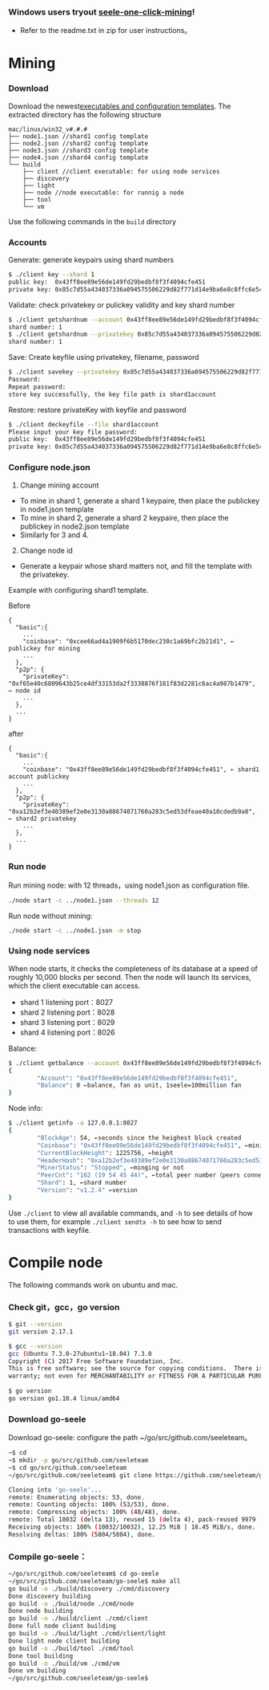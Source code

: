 ### Windows users tryout [seele-one-click-mining](https://github.com/seeleteam/seele-one-click-mining/releases/latest)! 
- Refer to the readme.txt in zip for user instructions。 


# Mining

### Download

Download the newest[executables and configuration templates](https://github.com/seeleteam/go-seele/releases/latest). The extracted directory has the following structure

```
mac/linux/win32_v#.#.#
├── node1.json //shard1 config template
├── node2.json //shard2 config template
├── node3.json //shard3 config template
├── node4.json //shard4 config template
└── build 
    ├── client //client executable: for using node services
    ├── discovery
    ├── light
    ├── node //node executable: for runnig a node
    ├── tool
    └── vm
```

Use the following commands in the `build` directory

### Accounts

Generate: generate keypairs using shard numbers

```bash
$ ./client key --shard 1
public key:  0x43ff8ee89e56de149fd29bedbf8f3f4094cfe451
private key: 0x85c7d55a434037336a094575506229d82f771d14e9ba6e8c8ffc6e5c1f21de8a
```

Validate: check privatekey or pulickey validity and key shard number

```bash
$ ./client getshardnum --account 0x43ff8ee89e56de149fd29bedbf8f3f4094cfe451
shard number: 1
$ ./client getshardnum --privatekey 0x85c7d55a434037336a094575506229d82f771d14e9ba6e8c8ffc6e5c1f21de8a
shard number: 1
```

Save: Create keyfile using privatekey, filename, password

```bash
$ ./client savekey --privatekey 0x85c7d55a434037336a094575506229d82f771d14e9ba6e8c8ffc6e5c1f21de8a --file shard1account
Password:
Repeat password:
store key successfully, the key file path is shard1account
```

Restore: restore privateKey with keyfile and password

```bash
$ ./client deckeyfile --file shard1account
Please input your key file password:
public key:  0x43ff8ee89e56de149fd29bedbf8f3f4094cfe451
private key: 0x85c7d55a434037336a094575506229d82f771d14e9ba6e8c8ffc6e5c1f21de8a
```

### Configure node.json

1. Change mining account
  - To mine in shard 1, generate a shard 1 keypaire, then place the publickey in node1.json template
  - To mine in shard 2, generate a shard 2 keypaire, then place the publickey in node2.json template
  - Similarly for 3 and 4.
2. Change node id
  - Generate a keypair whose shard matters not, and fill the template with the privatekey.

Example with configuring shard1 template.

Before 
```
{
  "basic":{
    ...
    "coinbase": "0xcee66ad4a1909f6b5170dec230c1a69bfc2b21d1", ← publickey for mining
    ...
  },
  "p2p": {
    "privateKey": "0xf65e40c6809643b25ce4df33153da2f3338876f181f83d2281c6ac4a987b1479", ← node id
    ...
  },
  ...
}
```
after
```
{
  "basic":{
    ...
    "coinbase": "0x43ff8ee89e56de149fd29bedbf8f3f4094cfe451", ← shard1 account publickey
    ...
  },
  "p2p": {
    "privateKey": "0xa12b2ef3e40389ef2e0e3130a88674071760a283c5ed53dfeae40a10cdedb9a8", ← shard2 privatekey 
    ...
  },
  ...
}
```

### Run node 

Run mining node: with 12 threads，using node1.json as configuration file.
```bash
./node start -c ../node1.json --threads 12
```
Run node without mining: 
```bash
./node start -c ../node1.json -m stop
```

### Using node services

When node starts, it checks the completeness of its database at a speed of roughly 10,000 blocks per second. Then the node will launch its services, which the client executable can access.
  - shard 1 listening port：8027
  - shard 2 listening port：8028
  - shard 3 listening port：8029
  - shard 4 listening port：8026
  
Balance:
```bash
$ ./client getbalance --account 0x43ff8ee89e56de149fd29bedbf8f3f4094cfe451 -a 104.218.164.169:8027
{
        "Account": "0x43ff8ee89e56de149fd29bedbf8f3f4094cfe451",
        "Balance": 0 ←balance, fan as unit, 1seele=100million fan
}
```
Node info:
```bash
$ ./client getinfo -a 127.0.0.1:8027
{
        "BlockAge": 54, ←seconds since the heighest block created
        "Coinbase": "0x43ff8ee89e56de149fd29bedbf8f3f4094cfe451", ←mining acount
        "CurrentBlockHeight": 1225756, ←height
        "HeaderHash": "0xa12b2ef3e40389ef2e0e3130a88674071760a283c5ed53dfeae40a10cdedb9a8", ←node id
        "MinerStatus": "Stopped", ←minging or not
        "PeerCnt": "162 (19 54 45 44)", ←total peer number（peers connected from 1 2 3 4）
        "Shard": 1, ←shard number
        "Version": "v1.2.4" ←version
}

```
Use `./client` to view all available commands, and `-h` to see details of how to use them, for example `./client sendtx -h` to see how to send transactions with keyfile.

# Compile node

The following commands work on ubuntu and mac.

### Check git，gcc，go version

```bash
$ git --version
git version 2.17.1

$ gcc --version
gcc (Ubuntu 7.3.0-27ubuntu1~18.04) 7.3.0
Copyright (C) 2017 Free Software Foundation, Inc.
This is free software; see the source for copying conditions.  There is NO
warranty; not even for MERCHANTABILITY or FITNESS FOR A PARTICULAR PURPOSE.
​
$ go version
go version go1.10.4 linux/amd64
```

### Download go-seele
 Download go-seele: configure the path ~/go/src/github.com/seeleteam。
```bash
~$ cd
~$ mkdir -p go/src/github.com/seeleteam
~$ cd go/src/github.com/seeleteam
~/go/src/github.com/seeleteam$ git clone https://github.com/seeleteam/go-seele.git

Cloning into 'go-seele'...
remote: Enumerating objects: 53, done.
remote: Counting objects: 100% (53/53), done.
remote: Compressing objects: 100% (48/48), done.
remote: Total 10032 (delta 13), reused 15 (delta 4), pack-reused 9979
Receiving objects: 100% (10032/10032), 12.25 MiB | 18.45 MiB/s, done.
Resolving deltas: 100% (5804/5804), done.

```
### Compile go-seele：

```bash
~/go/src/github.com/seeleteam$ cd go-seele
~/go/src/github.com/seeleteam/go-seele$ make all
go build -o ./build/discovery ./cmd/discovery
Done discovery building
go build -o ./build/node ./cmd/node 
Done node building
go build -o ./build/client ./cmd/client
Done full node client building
go build -o ./build/light ./cmd/client/light
Done light node client building
go build -o ./build/tool ./cmd/tool
Done tool building
go build -o ./build/vm ./cmd/vm
Done vm building
~/go/src/github.com/seeleteam/go-seele$
```